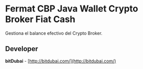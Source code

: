 # Fermat CBP Java Wallet Crypto Broker Fiat Cash

Gestiona el balance efectivo del Crypto Broker.

## Developer

**bitDubai** - [http://bitdubai.com/](http://bitdubai.com/)